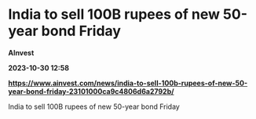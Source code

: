 # India to sell 100B rupees of new 50-year bond Friday
**AInvest**

**2023-10-30 12:58**

**https://www.ainvest.com/news/india-to-sell-100b-rupees-of-new-50-year-bond-friday-23101000ca9c4806d6a2792b/**

India to sell 100B rupees of new 50-year bond Friday